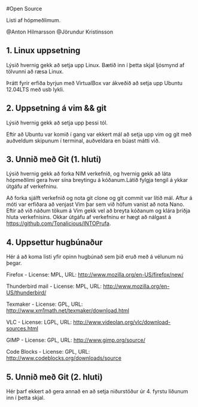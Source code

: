 #Open Source

Listi af hópmeðlimum.

@Anton Hilmarsson
@Jörundur Kristinsson

## 1. Linux uppsetning

Lýsið hvernig gekk að setja upp Linux. Bætið inn í þetta skjal ljósmynd af tölvunni að ræsa Linux.

Þrátt fyrir erfiða byrjun með VirtualBox var ákveðið að setja upp Ubuntu 12.04LTS með usb lykli.

## 2. Uppsetning á vim && git

Lýsið hvernig gekk að setja upp þessi tól.

Eftir að Ubuntu var komið í gang var ekkert mál að setja upp vim og git með auðveldum skipunum í terminal, auðveldara en búast mátti við. 

## 3. Unnið með Git (1. hluti)

Lýsið hvernig gekk að forka NIM verkefnið, og hvernig gekk að láta hópmeðlimi gera hver sína breytingu á kóðanum.Látið fylgja tengil á ykkar útgáfu af verkefninu.

Að forka sjálft verkefnið og nota git clone og git commit var lítið mál. Aftur á móti var erfiðara að venjast Vim þar sem við höfum vanist að nota Nano. Eftir að við náðum tökum á Vim gekk vel að breyta kóðanum og klára þriðja hluta verkefnisins. Okkar útgáfu af verkefninu er hægt að nálgast á https://github.com/Tonalicious/INTOPrufa.
 
## 4. Uppsettur hugbúnaður

Hér á að koma listi yfir opinn hugbúnað sem þið eruð með á vélunum nú þegar.

Firefox - License: MPL, URL: http://www.mozilla.org/en-US/firefox/new/

Thunderbird mail - License: MPL, URL: http://www.mozilla.org/en-US/thunderbird/

Texmaker - License: GPL, URL: http://www.xm1math.net/texmaker/download.html

VLC - License: LGPL, URL: http://www.videolan.org/vlc/download-sources.html 

GIMP - License: GPL, URL: http://www.gimp.org/source/

Code Blocks - License: GPL, URL: http://www.codeblocks.org/downloads/source

## 5. Unnið með Git (2. hluti)

Hér þarf ekkert að gera annað en að setja niðurstöður úr 4. fyrstu liðunum inn í þetta skjal.
